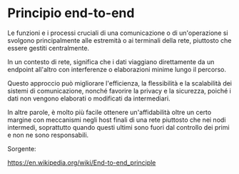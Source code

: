 # Principio end-to-end

Le funzioni e i processi cruciali di una comunicazione o di un'operazione si svolgono principalmente alle estremità o ai terminali della rete, piuttosto che essere gestiti centralmente. 

In un contesto di rete, significa che i dati viaggiano direttamente da un endpoint all'altro con interferenze o elaborazioni minime lungo il percorso. 

Questo approccio può migliorare l'efficienza, la flessibilità e la scalabilità dei sistemi di comunicazione, nonché favorire la privacy e la sicurezza, poiché i dati non vengono elaborati o modificati da intermediari.

In altre parole, è molto più facile ottenere un'affidabilità oltre un certo margine con meccanismi negli host finali di una rete piuttosto che nei nodi intermedi, soprattutto quando questi ultimi sono fuori dal controllo dei primi e non ne sono responsabili.

Sorgente:

https://en.wikipedia.org/wiki/End-to-end_principle